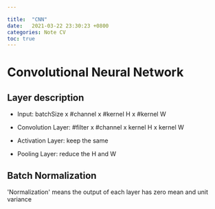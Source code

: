 ```yaml
---

title:  "CNN"
date:   2021-03-22 23:30:23 +0800
categories: Note CV
toc: true
---
```


# Convolutional Neural Network

## Layer description

* Input: batchSize x #channel x #kernel H x #kernel W

* Convolution Layer: #filter x #channel x kernel H x kernel W

* Activation Layer: keep the same

* Pooling Layer: reduce the H and W

## Batch Normalization

'Normalization' means the output of each layer has zero mean and unit variance